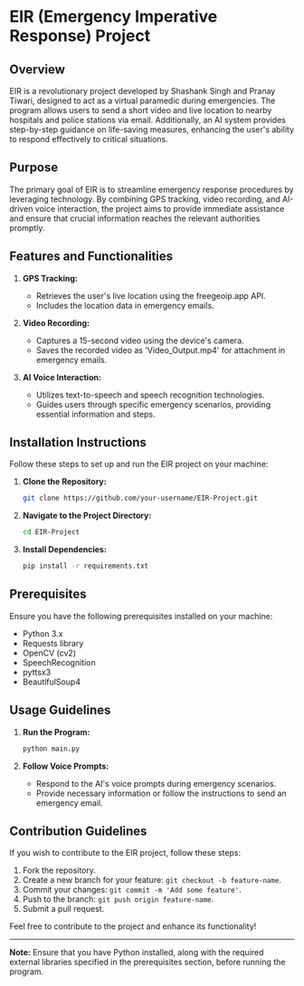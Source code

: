 # EIR (Emergency Imperative Response) Project

## Overview

EIR is a revolutionary project developed by Shashank Singh and Pranay Tiwari, designed to act as a virtual paramedic during emergencies. The program allows users to send a short video and live location to nearby hospitals and police stations via email. Additionally, an AI system provides step-by-step guidance on life-saving measures, enhancing the user's ability to respond effectively to critical situations.

## Purpose

The primary goal of EIR is to streamline emergency response procedures by leveraging technology. By combining GPS tracking, video recording, and AI-driven voice interaction, the project aims to provide immediate assistance and ensure that crucial information reaches the relevant authorities promptly.

## Features and Functionalities

1. **GPS Tracking:**
   - Retrieves the user's live location using the freegeoip.app API.
   - Includes the location data in emergency emails.

2. **Video Recording:**
   - Captures a 15-second video using the device's camera.
   - Saves the recorded video as 'Video_Output.mp4' for attachment in emergency emails.

3. **AI Voice Interaction:**
   - Utilizes text-to-speech and speech recognition technologies.
   - Guides users through specific emergency scenarios, providing essential information and steps.

## Installation Instructions

Follow these steps to set up and run the EIR project on your machine:

1. **Clone the Repository:**
   ```bash
   git clone https://github.com/your-username/EIR-Project.git
   ```

2. **Navigate to the Project Directory:**
   ```bash
   cd EIR-Project
   ```

3. **Install Dependencies:**
   ```bash
   pip install -r requirements.txt
   ```

## Prerequisites

Ensure you have the following prerequisites installed on your machine:

- Python 3.x
- Requests library
- OpenCV (cv2)
- SpeechRecognition
- pyttsx3
- BeautifulSoup4

## Usage Guidelines

1. **Run the Program:**
   ```bash
   python main.py
   ```

2. **Follow Voice Prompts:**
   - Respond to the AI's voice prompts during emergency scenarios.
   - Provide necessary information or follow the instructions to send an emergency email.

## Contribution Guidelines

If you wish to contribute to the EIR project, follow these steps:

1. Fork the repository.
2. Create a new branch for your feature: `git checkout -b feature-name`.
3. Commit your changes: `git commit -m 'Add some feature'`.
4. Push to the branch: `git push origin feature-name`.
5. Submit a pull request.

Feel free to contribute to the project and enhance its functionality!

---

**Note:** Ensure that you have Python installed, along with the required external libraries specified in the prerequisites section, before running the program.
